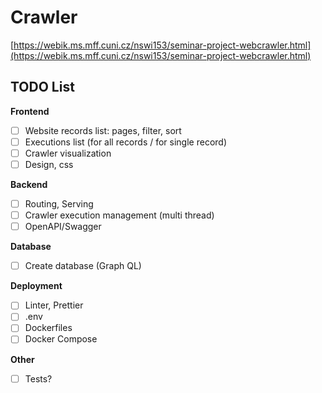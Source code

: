 # Crawler
[https://webik.ms.mff.cuni.cz/nswi153/seminar-project-webcrawler.html](https://webik.ms.mff.cuni.cz/nswi153/seminar-project-webcrawler.html)

## TODO List

**Frontend**
- [ ] Website records list: pages, filter, sort
- [ ] Executions list (for all records / for single record)
- [ ] Crawler visualization
- [ ] Design, css

**Backend**
- [ ] Routing, Serving
- [ ] Crawler execution management (multi thread)
- [ ] OpenAPI/Swagger

**Database**
- [ ] Create database (Graph QL)

**Deployment**
- [ ] Linter, Prettier
- [ ] .env
- [ ] Dockerfiles
- [ ] Docker Compose

**Other**
- [ ] Tests?
